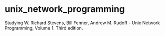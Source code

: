 # unix_network_programming

Studying W. Richard Stevens, Bill Fenner, Andrew M. Rudoff - Unix Network Programming, Volume 1. Third edition.